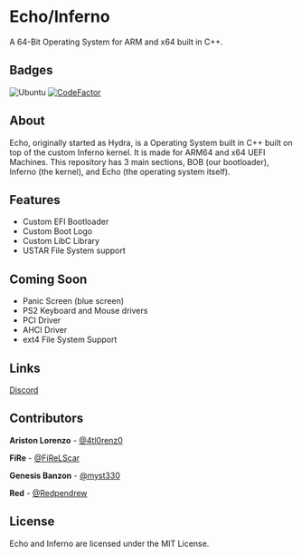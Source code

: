 # Echo/Inferno
A 64-Bit Operating System for ARM and x64 built in C++.

## Badges
![Ubuntu](https://github.com/Null-LLC/Echo/actions/workflows/ubuntu.yml/badge.svg)
[![CodeFactor](https://www.codefactor.io/repository/github/null-llc/echo/badge)](https://www.codefactor.io/repository/github/null-llc/echo)

## About
Echo, originally started as Hydra, is a Operating System built in C++ built on top of the
custom Inferno kernel. It is made for ARM64 and x64 UEFI Machines.
This repository has 3 main sections, BOB (our bootloader), Inferno (the kernel), and Echo
(the operating system itself).
<!-- TODO: Work on expanding this section. To me (Thomas Lim), it doesn't look that descriptive. -->
<!-- Update 08/31/2021 2354: I still think it doesn't look like enough...-->

## Features
- Custom EFI Bootloader
- Custom Boot Logo
- Custom LibC Library
- USTAR File System support

## Coming Soon
- Panic Screen (blue screen)
- PS2 Keyboard and Mouse drivers
- PCI Driver
- AHCI Driver
- ext4 File System Support

## Links
[Discord](https://discord.gg/MGHjJ2VjjC)



## Contributors
**Ariston Lorenzo** - [@4tl0renz0](https://github.com/4tl0renz0)

**FiRe** - [@FiReLScar](https://github.com/FiReLScar)

**Genesis Banzon** - [@myst330](https://github.com/myst330)

**Red** - [@Redpendrew](https://github.com/Redpendrew)

## License
Echo and Inferno are licensed under the MIT License.

<!-- 宣速的笔记：这个文件现在真的很糟糕。我会尝试修复它（也许稍后会使用 myst303）。 如果您对放置的内容有任何建议，请在下面发表评论。 -->
